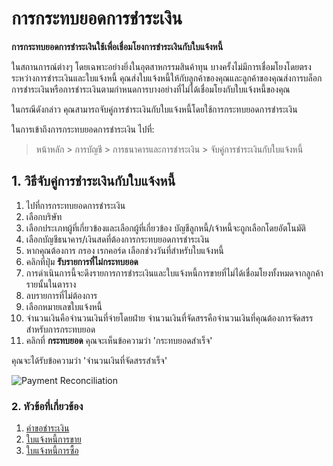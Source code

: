 <!-- add-breadcrumbs -->
# การกระทบยอดการชำระเงิน

**การกระทบยอดการชำระเงินใช้เพื่อเชื่อมโยงการชำระเงินกับใบแจ้งหนี้**

ในสถานการณ์ต่างๆ โดยเฉพาะอย่างยิ่งในอุตสาหกรรมสินค้าทุน บางครั้งไม่มีการเชื่อมโยงโดยตรงระหว่างการชำระเงินและใบแจ้งหนี้ คุณส่งใบแจ้งหนี้ให้กับลูกค้าของคุณและลูกค้าของคุณส่งการบล็อกการชำระเงินหรือการชำระเงินตามกำหนดการบางอย่างที่ไม่ได้เชื่อมโยงกับใบแจ้งหนี้ของคุณ

ในกรณีดังกล่าว คุณสามารถจับคู่การชำระเงินกับใบแจ้งหนี้โดยใช้การกระทบยอดการชำระเงิน

ในการเข้าถึงการกระทบยอดการชำระเงิน ไปที่:
> หน้าหลัก > การบัญชี > การธนาคารและการชำระเงิน > จับคู่การชำระเงินกับใบแจ้งหนี้

## 1. วิธีจับคู่การชำระเงินกับใบแจ้งหนี้
1. ไปที่การกระทบยอดการชำระเงิน
1. เลือกบริษัท
1. เลือกประเภทผู้ที่เกี่ยวข้องและเลือกผู้ที่เกี่ยวข้อง บัญชีลูกหนี้/เจ้าหนี้จะถูกเลือกโดยอัตโนมัติ
1. เลือกบัญชีธนาคาร/เงินสดที่ต้องการกระทบยอดการชำระเงิน
1. หากคุณต้องการ กรอง เรกคอร์ด เลือกช่วงวันที่สำหรับใบแจ้งหนี้
1. คลิกที่ปุ่ม **รับรายการที่ไม่กระทบยอด**
1. การดำเนินการนี้จะดึงรายการการชำระเงินและใบแจ้งหนี้การขายที่ไม่ได้เชื่อมโยงทั้งหมดจากลูกค้ารายนั้นในตาราง
1. ลบรายการที่ไม่ต้องการ
1. เลือกหมายเลขใบแจ้งหนี้
1. จำนวนเงินคือจำนวนเงินที่จ่ายโดยฝ่าย จำนวนเงินที่จัดสรรคือจำนวนเงินที่คุณต้องการจัดสรรสำหรับการกระทบยอด
1. คลิกที่ **กระทบยอด** คุณจะเห็นข้อความว่า 'กระทบยอดสำเร็จ'

คุณจะได้รับข้อความว่า 'จำนวนเงินที่จัดสรรสำเร็จ'

<img class="screenshot" alt="Payment Reconciliation" src="{{docs_base_url}}/assets/img/accounts/payment-reconcile-tool.png">

### 2. หัวข้อที่เกี่ยวข้อง
1. [คำขอชำระเงิน](/docs/user/manual/th/accounts/payment-request)
1. [ใบแจ้งหนี้การขาย](/docs/user/manual/th/accounts/sales-invoice)
1. [ใบแจ้งหนี้การซื้อ](/docs/user/manual/th/accounts/purchase-invoice)
